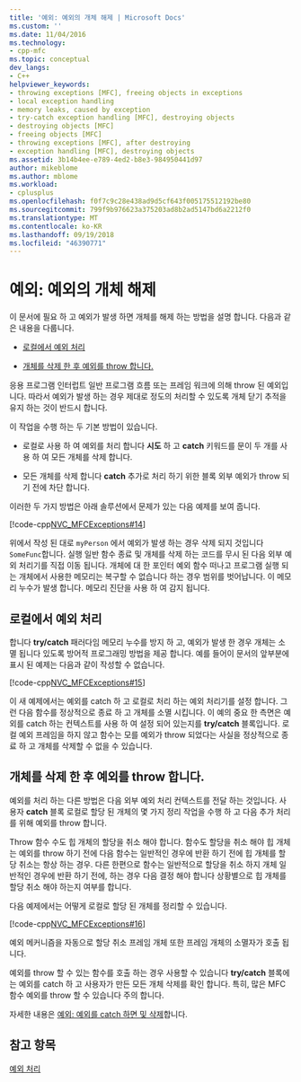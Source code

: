 ```yaml
---
title: '예외: 예외의 개체 해제 | Microsoft Docs'
ms.custom: ''
ms.date: 11/04/2016
ms.technology:
- cpp-mfc
ms.topic: conceptual
dev_langs:
- C++
helpviewer_keywords:
- throwing exceptions [MFC], freeing objects in exceptions
- local exception handling
- memory leaks, caused by exception
- try-catch exception handling [MFC], destroying objects
- destroying objects [MFC]
- freeing objects [MFC]
- throwing exceptions [MFC], after destroying
- exception handling [MFC], destroying objects
ms.assetid: 3b14b4ee-e789-4ed2-b8e3-984950441d97
author: mikeblome
ms.author: mblome
ms.workload:
- cplusplus
ms.openlocfilehash: f0f7c9c28e438ad9d5cf643f005175512192be80
ms.sourcegitcommit: 799f9b976623a375203ad8b2ad5147bd6a2212f0
ms.translationtype: MT
ms.contentlocale: ko-KR
ms.lasthandoff: 09/19/2018
ms.locfileid: "46390771"
---
```

# <a name="exceptions-freeing-objects-in-exceptions"></a>예외: 예외의 개체 해제

이 문서에 필요 하 고 예외가 발생 하면 개체를 해제 하는 방법을 설명 합니다. 다음과 같은 내용을 다룹니다.

- [로컬에서 예외 처리](#_core_handling_the_exception_locally)

- [개체를 삭제 한 후 예외를 throw 합니다.](#_core_throwing_exceptions_after_destroying_objects)

응용 프로그램 인터럽트 일반 프로그램 흐름 또는 프레임 워크에 의해 throw 된 예외입니다. 따라서 예외가 발생 하는 경우 제대로 정도의 처리할 수 있도록 개체 닫기 추적을 유지 하는 것이 반드시 합니다.

이 작업을 수행 하는 두 기본 방법이 있습니다.

- 로컬로 사용 하 여 예외를 처리 합니다 **시도** 하 고 **catch** 키워드를 문이 두 개를 사용 하 여 모든 개체를 삭제 합니다.

- 모든 개체를 삭제 합니다 **catch** 추가로 처리 하기 위한 블록 외부 예외가 throw 되기 전에 차단 합니다.

이러한 두 가지 방법은 아래 솔루션에서 문제가 있는 다음 예제를 보여 줍니다.

[!code-cpp[NVC_MFCExceptions#14](../mfc/codesnippet/cpp/exceptions-freeing-objects-in-exceptions_1.cpp)]

위에서 작성 된 대로 `myPerson` 에서 예외가 발생 하는 경우 삭제 되지 것입니다 `SomeFunc`합니다. 실행 일반 함수 종료 및 개체를 삭제 하는 코드를 무시 된 다음 외부 예외 처리기를 직접 이동 됩니다. 개체에 대 한 포인터 예외 함수 떠나고 프로그램 실행 되는 개체에서 사용한 메모리는 복구할 수 없습니다 하는 경우 범위를 벗어납니다. 이 메모리 누수가 발생 합니다. 메모리 진단을 사용 하 여 감지 됩니다.

##  <a name="_core_handling_the_exception_locally"></a> 로컬에서 예외 처리

합니다 **try/catch** 패러다임 메모리 누수를 방지 하 고, 예외가 발생 한 경우 개체는 소멸 됩니다 있도록 방어적 프로그래밍 방법을 제공 합니다. 예를 들어이 문서의 앞부분에 표시 된 예제는 다음과 같이 작성할 수 없습니다.

[!code-cpp[NVC_MFCExceptions#15](../mfc/codesnippet/cpp/exceptions-freeing-objects-in-exceptions_2.cpp)]

이 새 예제에서는 예외를 catch 하 고 로컬로 처리 하는 예외 처리기를 설정 합니다. 그런 다음 함수를 정상적으로 종료 하 고 개체를 소멸 시킵니다. 이 예의 중요 한 측면은 예외를 catch 하는 컨텍스트를 사용 하 여 설정 되어 있는지를 **try/catch** 블록입니다. 로컬 예외 프레임을 하지 않고 함수는 모를 예외가 throw 되었다는 사실을 정상적으로 종료 하 고 개체를 삭제할 수 없을 수 있습니다.

##  <a name="_core_throwing_exceptions_after_destroying_objects"></a> 개체를 삭제 한 후 예외를 throw 합니다.

예외를 처리 하는 다른 방법은 다음 외부 예외 처리 컨텍스트를 전달 하는 것입니다. 사용자 **catch** 블록 로컬로 할당 된 개체의 몇 가지 정리 작업을 수행 하 고 다음 추가 처리를 위해 예외를 throw 합니다.

Throw 함수 수도 힙 개체의 할당을 취소 해야 합니다. 함수도 할당을 취소 해야 힙 개체는 예외를 throw 하기 전에 다음 함수는 일반적인 경우에 반환 하기 전에 힙 개체를 할당 취소는 항상 하는 경우. 다른 한편으로 함수는 일반적으로 할당을 취소 하지 개체 일반적인 경우에 반환 하기 전에, 하는 경우 다음 결정 해야 합니다 상황별으로 힙 개체를 할당 취소 해야 하는지 여부를 합니다.

다음 예제에서는 어떻게 로컬로 할당 된 개체를 정리할 수 있습니다.

[!code-cpp[NVC_MFCExceptions#16](../mfc/codesnippet/cpp/exceptions-freeing-objects-in-exceptions_3.cpp)]

예외 메커니즘을 자동으로 할당 취소 프레임 개체 또한 프레임 개체의 소멸자가 호출 됩니다.

예외를 throw 할 수 있는 함수를 호출 하는 경우 사용할 수 있습니다 **try/catch** 블록에는 예외를 catch 하 고 사용자가 만든 모든 개체 삭제를 확인 합니다. 특히, 많은 MFC 함수 예외를 throw 할 수 있습니다 주의 합니다.

자세한 내용은 [예외: 예외를 catch 하면 및 삭제](../mfc/exceptions-catching-and-deleting-exceptions.md)합니다.

## <a name="see-also"></a>참고 항목

[예외 처리](../mfc/exception-handling-in-mfc.md)

